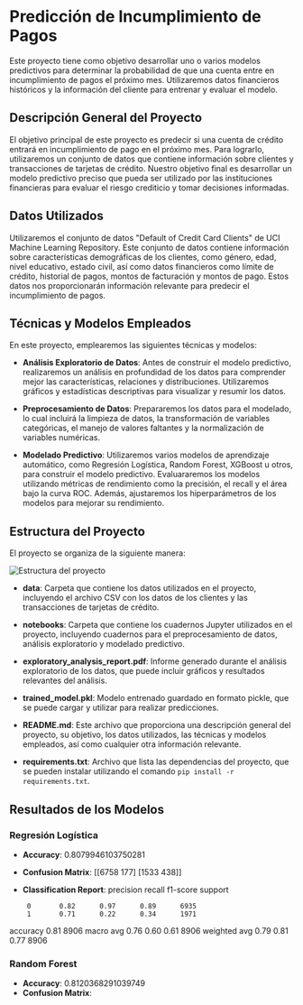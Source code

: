 # Predicción de Incumplimiento de Pagos

Este proyecto tiene como objetivo desarrollar uno o varios modelos predictivos para determinar la probabilidad de que una cuenta entre en incumplimiento de pagos el próximo mes. Utilizaremos datos financieros históricos y la información del cliente para entrenar y evaluar el modelo.

## Descripción General del Proyecto

El objetivo principal de este proyecto es predecir si una cuenta de crédito entrará en incumplimiento de pago en el próximo mes. Para lograrlo, utilizaremos un conjunto de datos que contiene información sobre clientes y transacciones de tarjetas de crédito. Nuestro objetivo final es desarrollar un modelo predictivo preciso que pueda ser utilizado por las instituciones financieras para evaluar el riesgo crediticio y tomar decisiones informadas.

## Datos Utilizados

Utilizaremos el conjunto de datos "Default of Credit Card Clients" de UCI Machine Learning Repository. Este conjunto de datos contiene información sobre características demográficas de los clientes, como género, edad, nivel educativo, estado civil, así como datos financieros como límite de crédito, historial de pagos, montos de facturación y montos de pago. Estos datos nos proporcionarán información relevante para predecir el incumplimiento de pagos.

## Técnicas y Modelos Empleados

En este proyecto, emplearemos las siguientes técnicas y modelos:

- **Análisis Exploratorio de Datos**: Antes de construir el modelo predictivo, realizaremos un análisis en profundidad de los datos para comprender mejor las características, relaciones y distribuciones. Utilizaremos gráficos y estadísticas descriptivas para visualizar y resumir los datos.

- **Preprocesamiento de Datos**: Prepararemos los datos para el modelado, lo cual incluirá la limpieza de datos, la transformación de variables categóricas, el manejo de valores faltantes y la normalización de variables numéricas.

- **Modelado Predictivo**: Utilizaremos varios modelos de aprendizaje automático, como Regresión Logística, Random Forest, XGBoost u otros, para construir el modelo predictivo. Evaluararemos los modelos utilizando métricas de rendimiento como la precisión, el recall y el área bajo la curva ROC. Además, ajustaremos los hiperparámetros de los modelos para mejorar su rendimiento.

## Estructura del Proyecto

El proyecto se organiza de la siguiente manera:

![Estructura del proyecto](../data/img/Estructura.png)

- **data**: Carpeta que contiene los datos utilizados en el proyecto, incluyendo el archivo CSV con los datos de los clientes y las transacciones de tarjetas de crédito.

- **notebooks**: Carpeta que contiene los cuadernos Jupyter utilizados en el proyecto, incluyendo cuadernos para el preprocesamiento de datos, análisis exploratorio y modelado predictivo.

- **exploratory_analysis_report.pdf**: Informe generado durante el análisis exploratorio de los datos, que puede incluir gráficos y resultados relevantes del análisis.

- **trained_model.pkl**: Modelo entrenado guardado en formato pickle, que se puede cargar y utilizar para realizar predicciones.

- **README.md**: Este archivo que proporciona una descripción general del proyecto, su objetivo, los datos utilizados, las técnicas y modelos empleados, así como cualquier otra información relevante.

- **requirements.txt**: Archivo que lista las dependencias del proyecto, que se pueden instalar utilizando el comando `pip install -r requirements.txt`.


## Resultados de los Modelos

### Regresión Logística
- **Accuracy**: 0.8079946103750281
- **Confusion Matrix**:
[[6758 177]
[1533 438]]
- **Classification Report**:
          precision    recall  f1-score   support

       0       0.82      0.97      0.89      6935
       1       0.71      0.22      0.34      1971

accuracy                           0.81      8906
macro avg 0.76 0.60 0.61 8906
weighted avg 0.79 0.81 0.77 8906

### Random Forest
- **Accuracy**: 0.8120368291039749
- **Confusion Matrix**:



